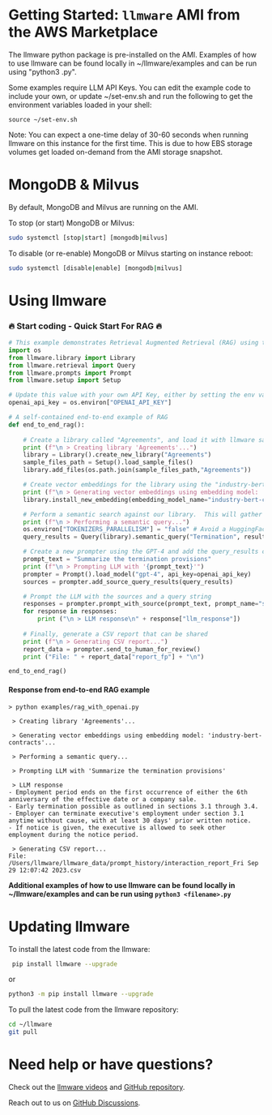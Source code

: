 

Getting Started: `llmware` AMI from the AWS Marketplace
===============

The llmware python package is pre-installed on the AMI.  Examples of how to use llmware can be found locally in ~/llmware/examples and can be run using "python3 <filename>.py".

Some examples require LLM API Keys. You can edit the example code to include your own, or 
update ~/set-env.sh and run the following to get the environment variables loaded in your shell:

    
    source ~/set-env.sh
    

Note: You can expect a one-time delay of 30-60 seconds when running llmware on this instance for the first time. 
This is due to how EBS storage volumes get loaded on-demand from the AMI storage snapshot.

MongoDB & Milvus
================

By default, MongoDB and Milvus are running on the AMI. 

To stop (or start) MongoDB or Milvus:
  ```bash
  sudo systemctl [stop|start] [mongodb|milvus]
```

To disable (or re-enable) MongoDB or Milvus starting on instance reboot:
  ```bash
sudo systemctl [disable|enable] [mongodb|milvus]
```


Using llmware
==============

### 🔥 Start coding - Quick Start For RAG 🔥 
```python
# This example demonstrates Retrieval Augmented Retrieval (RAG) using the llmware package:
import os
from llmware.library import Library
from llmware.retrieval import Query
from llmware.prompts import Prompt
from llmware.setup import Setup

# Update this value with your own API Key, either by setting the env var or editing it directly here:
openai_api_key = os.environ["OPENAI_API_KEY"]

# A self-contained end-to-end example of RAG
def end_to_end_rag():
    
    # Create a library called "Agreements", and load it with llmware sample files
    print (f"\n > Creating library 'Agreements'...")
    library = Library().create_new_library("Agreements")
    sample_files_path = Setup().load_sample_files()
    library.add_files(os.path.join(sample_files_path,"Agreements"))

    # Create vector embeddings for the library using the "industry-bert-contracts model and store them in Milvus
    print (f"\n > Generating vector embeddings using embedding model: 'industry-bert-contracts'...")
    library.install_new_embedding(embedding_model_name="industry-bert-contracts", vector_db="milvus")

    # Perform a semantic search against our library.  This will gather evidence to be used in the LLM prompt
    print (f"\n > Performing a semantic query...")
    os.environ["TOKENIZERS_PARALLELISM"] = "false" # Avoid a HuggingFace tokenizer warning
    query_results = Query(library).semantic_query("Termination", result_count=20)

    # Create a new prompter using the GPT-4 and add the query_results captured above
    prompt_text = "Summarize the termination provisions"
    print (f"\n > Prompting LLM with '{prompt_text}'")
    prompter = Prompt().load_model("gpt-4", api_key=openai_api_key)
    sources = prompter.add_source_query_results(query_results)

    # Prompt the LLM with the sources and a query string
    responses = prompter.prompt_with_source(prompt_text, prompt_name="summarize_with_bullets")
    for response in responses:
        print ("\n > LLM response\n" + response["llm_response"])
    
    # Finally, generate a CSV report that can be shared
    print (f"\n > Generating CSV report...")
    report_data = prompter.send_to_human_for_review()
    print ("File: " + report_data["report_fp"] + "\n")

end_to_end_rag()
```
#### Response from end-to-end RAG example

```
> python examples/rag_with_openai.py

 > Creating library 'Agreements'...

 > Generating vector embeddings using embedding model: 'industry-bert-contracts'...

 > Performing a semantic query...

 > Prompting LLM with 'Summarize the termination provisions'

 > LLM response
- Employment period ends on the first occurrence of either the 6th anniversary of the effective date or a company sale.
- Early termination possible as outlined in sections 3.1 through 3.4.
- Employer can terminate executive's employment under section 3.1 anytime without cause, with at least 30 days' prior written notice.
- If notice is given, the executive is allowed to seek other employment during the notice period.

 > Generating CSV report...
File: /Users/llmware/llmware_data/prompt_history/interaction_report_Fri Sep 29 12:07:42 2023.csv
```

**Additional examples of how to use llmware can be found locally in ~/llmware/examples and can be run using `python3 <filename>.py`**


Updating llmware
================


To install the latest code from the llmware:
``` bash
 pip install llmware --upgrade
```
or

``` bash
python3 -m pip install llmware --upgrade
```

To pull the latest code from the llmware repository:  

  ```bash
  cd ~/llmware
  git pull
 
  ```

Need help or have questions?
============================

Check out the [llmware videos](https://www.youtube.com/@llmware) and [GitHub repository](https://github.com/llmware-ai/llmware).

Reach out to us on [GitHub Discussions](https://github.com/llmware-ai/llmware/discussions).
